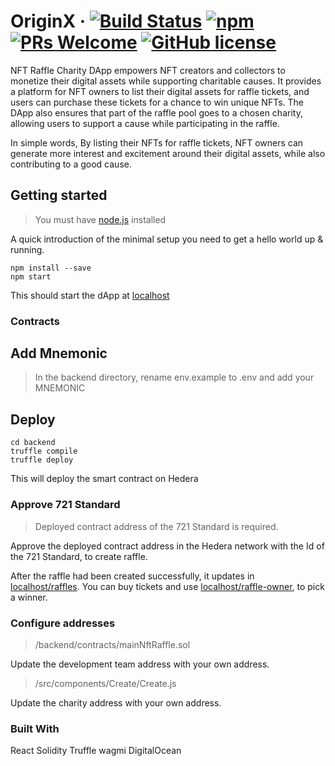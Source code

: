 # OriginX &middot; [![Build Status](https://img.shields.io/travis/npm/npm/latest.svg?style=flat-square)](https://travis-ci.org/npm/npm) [![npm](https://img.shields.io/npm/v/npm.svg?style=flat-square)](https://www.npmjs.com/package/npm) [![PRs Welcome](https://img.shields.io/badge/PRs-welcome-brightgreen.svg?style=flat-square)](http://makeapullrequest.com) [![GitHub license](https://img.shields.io/badge/license-MIT-blue.svg?style=flat-square)](https://github.com/your/your-project/blob/master/LICENSE)

NFT Raffle Charity DApp empowers NFT creators and collectors to monetize their digital assets while supporting charitable causes. It provides a platform for NFT owners to list their digital assets for raffle tickets, and users can purchase these tickets for a chance to win unique NFTs. The DApp also ensures that part of the raffle pool goes to a chosen charity, allowing users to support a cause while participating in the raffle.

In simple words,  By listing their NFTs for raffle tickets, NFT owners can generate more interest and excitement around their digital assets, while also contributing to a good cause.

## Getting started
> You must have [node.js](https://nodejs.org/en/download) installed

A quick introduction of the minimal setup you need to get a hello world up &
running.

```shell
npm install --save
npm start
```

This should start the dApp at [localhost](https://localhost:3000)

### Contracts
## Add Mnemonic
> In the backend directory, rename env.example to .env and add your MNEMONIC

## Deploy
```shell
cd backend
truffle compile
truffle deploy
```
This will deploy the smart contract on Hedera

### Approve 721 Standard
> Deployed contract address of the 721 Standard is required.

Approve the deployed contract address in the Hedera network with the Id of the 
721 Standard, to create raffle.

After the raffle had been created successfully, it updates in [localhost/raffles](https://localhost:3000/raffles). You can buy tickets and use [localhost/raffle-owner](https://localhost:3000/raffle-owner), to pick a winner.

### Configure addresses
>/backend/contracts/mainNftRaffle.sol

Update the development team address with your own address.

>/src/components/Create/Create.js

Update the charity address with your own address.

### Built With
React
Solidity
Truffle
wagmi
DigitalOcean